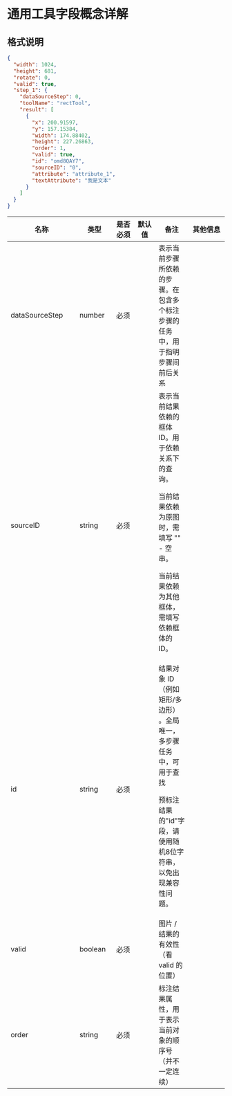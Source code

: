 # 通用工具字段概念详解

## 格式说明

```json
{
  "width": 1024,
  "height": 681,
  "rotate": 0,
  "valid": true,
  "step_1": {
    "dataSourceStep": 0,
    "toolName": "rectTool",
    "result": [
      {
        "x": 200.91597,
        "y": 157.15384,
        "width": 174.88402,
        "height": 227.26863,
        "order": 1,
        "valid": true,
        "id": "omd8QAY7",
        "sourceID": "0",
        "attribute": "attribute_1",
        "textAttribute": "我是文本"
      }
    ]
  }
}
```

<table style="table-layout: auto;"><colgroup><col style="width: 200px;"><col style="width: 100px;"><col style="width: 80px;"><col style="width: 80px;"><col><col style="width: 180px;"></colgroup><thead class="ant-table-thead"><tr><th class="ant-table-cell">名称</th><th class="ant-table-cell">类型</th><th class="ant-table-cell">是否必须</th><th class="ant-table-cell">默认值</th><th class="ant-table-cell">备注</th><th class="ant-table-cell">其他信息</th></tr></thead><tbody class="ant-table-tbody"><tr data-row-key="0-0" class="ant-table-row ant-table-row-level-0"><td class="ant-table-cell">dataSourceStep</td><td class="ant-table-cell"><span>number</span></td><td class="ant-table-cell"><div>必须</div></td><td class="ant-table-cell"><div></div></td><td class="ant-table-cell"><span class="table-desc">表示当前步骤所依赖的步骤。在包含多个标注步骤的任务中，用于指明步骤间前后关系</span></td><td class="ant-table-cell"></td></tr><tr data-row-key="0-1" class="ant-table-row ant-table-row-level-0"><td class="ant-table-cell">sourceID</td><td class="ant-table-cell"><span>string</span></td><td class="ant-table-cell"><div>必须</div></td><td class="ant-table-cell"><div></div></td><td class="ant-table-cell"><span class="table-desc">表示当前结果依赖的框体ID。用于依赖关系下的查询。

当前结果依赖为原图时，需填写 ""  -  空串。

当前结果依赖为其他框体，需填写依赖框体的 ID。</span></td><td class="ant-table-cell"></td></tr><tr data-row-key="0-2" class="ant-table-row ant-table-row-level-0"><td class="ant-table-cell">id</td><td class="ant-table-cell"><span>string</span></td><td class="ant-table-cell"><div>必须</div></td><td class="ant-table-cell"><div></div></td><td class="ant-table-cell"><span class="table-desc">结果对象 ID （例如矩形/多边形） 。全局唯一，多步骤任务中，可用于查找

预标注结果的"id"字段，请使用随机8位字符串，以免出现兼容性问题。</span></td><td class="ant-table-cell"></td></tr><tr data-row-key="0-3" class="ant-table-row ant-table-row-level-0"><td class="ant-table-cell">valid</td><td class="ant-table-cell"><span>boolean</span></td><td class="ant-table-cell"><div>必须</div></td><td class="ant-table-cell"><div></div></td><td class="ant-table-cell"><span class="table-desc">图片 / 结果的有效性（看valid 的位置）</span></td><td class="ant-table-cell"></td></tr><tr data-row-key="0-4" class="ant-table-row ant-table-row-level-0"><td class="ant-table-cell">order</td><td class="ant-table-cell"><span>string</span></td><td class="ant-table-cell"><div>必须</div></td><td class="ant-table-cell"><div></div></td><td class="ant-table-cell"><span class="table-desc">标注结果属性，用于表示当前对象的顺序号（并不一定连续）</span></td><td class="ant-table-cell"></td></tr></tbody></table>